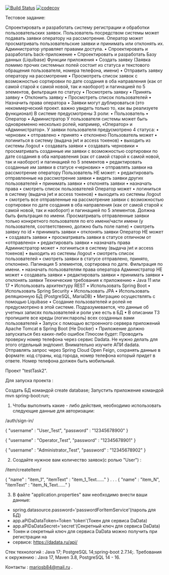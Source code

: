 [![Build Status](https://travis-ci.com/mariosb84/testTask2.svg?branch=master)](https://travis-ci.com/mariosb84/testTask2)
[![codecov](https://codecov.io/gh/mariosb84/testTask2/branch/master/graph/badge.svg?token=M91NXXYDXH)](https://codecov.io/gh/mariosb84/job4j_design)

Тестовое задание:

Спроектировать и разработать систему регистрации и обработки пользовательских
заявок.
Пользователь посредством системы может подавать заявки оператору на рассмотрение.
Оператор может просматривать пользовательские заявки и принимать или отклонять их.
Администратор управляет правами доступа.
• Спроектировать и разработать back-приложение
• Спроектировать и разработать Базу данных (Liquibase)
Функции приложения
• Создать заявку (Заявка помимо прочих системных полей состоит из статуса и
текстового обращения пользователя, номера телефона, имени)
• Отправить заявку оператору на рассмотрение
• Просмотреть список заявок с возможностью сортировки по дате создания в оба
направления (как от самой старой к самой новой, так и наоборот) и пагинацией
по 5 элементов, фильтрация по статусу
• Посмотреть заявку
• Принять заявку
• Отклонить заявку
• Просмотреть список пользователей
• Назначить права оператора
• Заявки могут дублироваться (это некоммерческий проект. важно увидеть только то, как
вы реализуете функционал)
В системе предусмотрены 3 роли:
• Пользователь
• Оператор
• Администратор
У пользователя системы может быть одновременно несколько ролей, например,
«Оператор» и «Администратор».
У заявки пользователя предусмотрено 4 статуса:
• черновик
• отправлено
• принято
• отклонено
Пользователь может
• логиниться в систему (выдача jwt и access токенов)
• выходить из системы /logout
• создавать заявки
• создавать черновики
• просматривать созданные им заявки с возможностью сортировки по дате
создания в оба направления (как от самой старой к самой новой, так и наоборот)
и пагинацией по 5 элементов
• редактировать созданные им заявки в статусе «черновик»
• отправлять заявки на рассмотрение оператору
Пользователь НЕ может:
• редактировать отправленные на рассмотрение заявки
• видеть заявки других пользователей
• принимать заявки
• отклонять заявки
• назначать права
• смотреть список пользователей
Оператор может
• логиниться в систему (выдача jwt и access токенов)
• выходить из системы /logout
• смотреть все отправленные на рассмотрение заявки с возможностью
сортировки по дате создания в оба направления (как от самой старой к самой
новой, так и наоборот) и пагинацией по 5 элементов. Должна быть фильтрация по имени.
Просматривать отправленные заявки только конкретного пользователя по его
имени/части имени (у пользователя, соответственно, должно быть поле name)
• смотреть заявку по id
• принимать заявки
• отклонять заявки
Оператор НЕ может
• создавать заявки
• просматривать заявки в статусе отличном от «отправлено»
• редактировать заявки
• назначать права
Администратор может
• логиниться в систему (выдача jwt и access токенов)
• выходить из системы /logout
• смотреть список пользователей
• смотреть заявки в статусе отправлено, принято, отклонено. Пагинация 5 элементов,
сортировка по дате. Фильтрация по имени.
• назначать пользователям права оператора
Администратор НЕ может
• создавать заявки
• редактировать заявки
• принимать заявки
• отклонять заявки
Технические требования к приложению
• Java 11 или 17
• Использовать архитектуру REST
• Использовать Spring Boot
• Использовать Spring Security
• Использовать JPA
• Использовать реляционную БД (PostgreSQL, MariaDB)
• Миграцию осуществлять с помощью Liquibase
• Создание пользователей и ролей не предусмотрено в этой системе.
Подразумевается, что данные об учетных записях пользователей и роли уже есть в
БД
• В описании ТЗ пропишите все креды (логин:пароль) всех созданных вами пользователей
• Запуск с помощью встроенного сервера приложений Apache Tomcat в Spring Boot (Не
Docker)
• Приложение должно запускаться без каких-либо ошибок
Плюсом будет:
Проводить проверку номер телефона через сервис Dadata. Не нужно делать для этого
отдельный эндпоинт. Внимательно изучите АПИ dadata.
Отправлять запрос через Spring Cloud Open Feign, сохранять данные в формате: код
страны, код города, номер телефона который придет в ответе. Номер телефона должен
быть мобильный.

Проект "testTask2".

Для запуска проекта :

Создать БД командой create database;
Запустить приложение командой mvn spring-boot:run;

1)  Чтобы выполнить какие - либо действия, необходимо использовать
следующие данные для авторизации:

/auth/sign-in/

{
"username" : "User_Test",
"password" : "12345678900"
}

{
"username" : "Operator_Test",
"password" : "12345678901"
}

{
"username" : "Administrator_Test",
"password" : "12345678902"
}

2) Создайте нужное вам количество заявок(с ролью "User") :

/item/createItem/

{
"name" : "item_1",
"itemText" : "item_1_Text......"
}
.
.
.
{
"name" : "item_N",
"itemText" : "item_N_Text......"
}

3) В файле "application.properties" вам необходимо внести ваши данные:
  - spring.datasource.password='passwordForItemService'(пароль для БД)
  - app.aPiDaDataToken=Token 'token'(Токен для сервиса DaData)
  - app.aPiDaDataSecret='secret'(Секретный ключ для сервиса DaData)
  - Токен и секретный ключ для сервиса DaData можно получить при регистрации на 
  - сервисе: https://dadata.ru/api/



Стек технологий : Java 17; PostgreSQL 14;spring-boot 2.7.14;.
Требования к окружению : Java 17, Maven 3.8, PostgreSQL 14 - 16.

Контакты : mariosb84@mail.ru .
